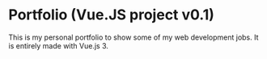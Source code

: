 # Portfolio (Vue.JS project v0.1)
This is my personal portfolio to show some of my web development jobs. It is entirely made with Vue.js 3.
